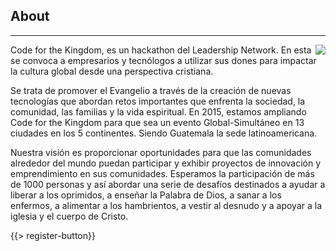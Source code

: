﻿## About
---
<img src="{{assets}}/images/earth.jpg" style="float:right"/>

Code for the Kingdom, es un hackathon del Leadership Network. En esta se convoca a empresarios y tecnólogos a utilizar sus dones para impactar la cultura global desde una perspectiva cristiana.

Se trata de promover el Evangelio a través de la creación de nuevas tecnologías que abordan retos importantes que enfrenta la sociedad, la comunidad, las familias y la vida espiritual.
En 2015, estamos ampliando Code for the Kingdom para que sea un evento Global-Simultáneo en 13 ciudades en los 5 continentes. Siendo Guatemala la sede latinoamericana.

Nuestra visión es proporcionar oportunidades para que las comunidades alrededor del mundo puedan participar y exhibir proyectos de innovación y emprendimiento en sus comunidades. Esperamos la participación de más de 1000 personas y así abordar una serie de desafíos destinados a ayudar a liberar a los oprimidos, a enseñar la Palabra de Dios, a sanar a los enfermos, a alimentar a los hambrientos, a vestir al desnudo y a apoyar a la iglesia y el cuerpo de Cristo. 

{{> register-button}}

